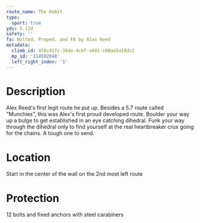 ```yaml
---
route_name: The Habit
type:
  sport: true
yds: 5.11d
safety: ''
fa: Bolted, Preped, and FA by Alex Reed
metadata:
  climb_id: 4f8c41fc-36de-4cbf-a491-c60ae5a18dc2
  mp_id: '114592048'
  left_right_index: '1'
---
```

# Description
Alex Reed's first legit route he put up. Besides a 5.7 route called "Munchies", this was Alex's first proud developed route. Boulder your way up a bulge to get established in an eye catching dihedral. Funk your way through the dihedral only to find yourself at the real heartbreaker crux going for the chains. A tough one to send.

# Location
Start in the center of the wall on the 2nd most left route

# Protection
12 bolts and fixed anchors with steel carabiners
